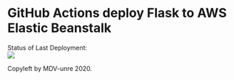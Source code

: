 # GitHub Actions deploy Flask to AWS Elastic Beanstalk



Status of Last Deployment:<br>
<img src="https://github.com/MDV-unre/github-actions/workflows/CI/CD-pipeline-AWS-ElasticBeanstalk/badge.svg?branch=master"><br>



Copyleft by MDV-unre 2020.
